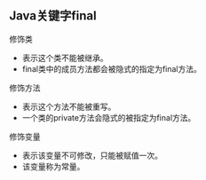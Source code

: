 ## Java关键字final

修饰类
* 表示这个类不能被继承。
* final类中的成员方法都会被隐式的指定为final方法。

修饰方法
* 表示这个方法不能被重写。
* 一个类的private方法会隐式的被指定为final方法。

修饰变量
* 表示该变量不可修改，只能被赋值一次。
* 该变量称为常量。